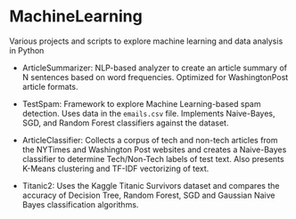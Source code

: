 # MachineLearning
Various projects and scripts to explore machine learning and data analysis in Python

* ArticleSummarizer: NLP-based analyzer to create an article summary of N sentences based on word frequencies.  Optimized for WashingtonPost article formats.

* TestSpam: Framework to explore Machine Learning-based spam detection.  Uses data in the `emails.csv` file.  Implements Naive-Bayes, SGD, and Random Forest classifiers against the dataset.

* ArticleClassifier:  Collects a corpus of tech and non-tech articles from the NYTimes and Washington Post websites and creates a Naive-Bayes classifier to determine Tech/Non-Tech labels of test text.  Also presents K-Means clustering and TF-IDF vectorizing of text.

* Titanic2:  Uses the Kaggle Titanic Survivors dataset and compares the accuracy of Decision Tree, Random Forest, SGD and Gaussian Naive Bayes classification algorithms.
